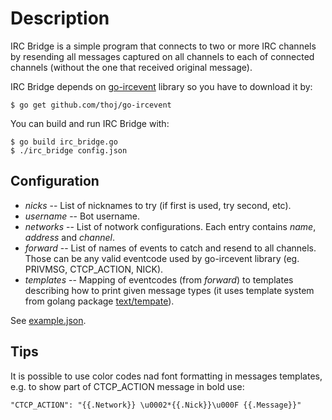 Description
===========

IRC Bridge is a simple program that connects to two or more IRC channels by
resending all messages captured on all channels to each of connected channels
(without the one that received original message).

IRC Bridge depends on [go-ircevent](http://github.com/thoj/go-ircevent) library
so you have to download it by:

    $ go get github.com/thoj/go-ircevent

You can build and run IRC Bridge with:

    $ go build irc_bridge.go
    $ ./irc_bridge config.json

Configuration
-------------

 * *nicks* -- List of nicknames to try (if first is used, try second, etc).
 * *username* -- Bot username.
 * *networks* -- List of notwork configurations. Each entry contains *name*,
   *address* and *channel*.
 * *forward* -- List of names of events to catch and resend to all
   channels. Those can be any valid eventcode used by go-ircevent library
   (eg. PRIVMSG, CTCP_ACTION, NICK).
 * *templates* -- Mapping of eventcodes (from *forward*) to templates describing
   how to print given message types (it uses template system from golang
   package [text/tempate](http://golang.org/pkg/text/template/)).

See [example.json](example.json).

Tips
----

It is possible to use color codes nad font formatting in messages templates,
e.g. to show part of CTCP_ACTION message in bold use:

    "CTCP_ACTION": "{{.Network}} \u0002*{{.Nick}}\u000F {{.Message}}"
